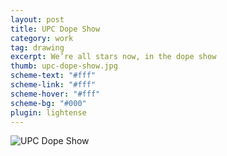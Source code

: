 ```yaml
---
layout: post
title: UPC Dope Show
category: work
tag: drawing
excerpt: We’re all stars now, in the dope show
thumb: upc-dope-show.jpg
scheme-text: "#fff"
scheme-link: "#fff"
scheme-hover: "#fff"
scheme-bg: "#000"
plugin: lightense
---
```


<p><img src="{{ site.file }}/work/upc-dope-show.jpg" alt="UPC Dope Show" data-background="rgba(0, 0, 0, .9)" data-padding="0"></p>
